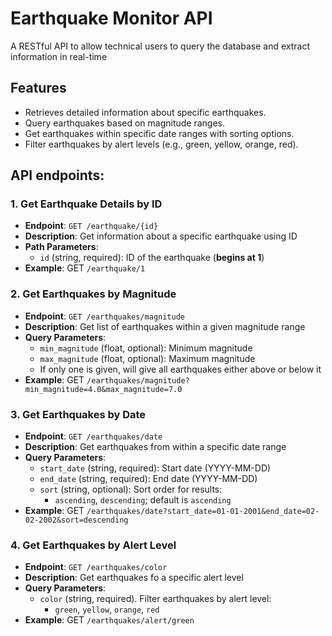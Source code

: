 # Earthquake Monitor API
A RESTful API to allow technical users to query the database and extract information in real-time


## Features

- Retrieves detailed information about specific earthquakes.
- Query earthquakes based on magnitude ranges.
- Get earthquakes within specific date ranges with sorting options.
- Filter earthquakes by alert levels (e.g., green, yellow, orange, red).


## API endpoints:

### 1. Get Earthquake Details by ID
- **Endpoint**: `GET /earthquake/{id}`
- **Description**: Get information about a specific earthquake using ID
- **Path Parameters**:
  - `id` (string, required): ID of the earthquake (**begins at 1**)
- **Example**: GET `/earthquake/1`


### 2. Get Earthquakes by Magnitude
- **Endpoint**: `GET /earthquakes/magnitude`
- **Description**: Get list of earthquakes within a given magnitude range
- **Query Parameters**:
  - `min_magnitude` (float, optional): Minimum magnitude 
  - `max_magnitude` (float, optional): Maximum magnitude 
  - If only one is given, will give all earthquakes either above or below it
- **Example**: GET `/earthquakes/magnitude?min_magnitude=4.0&max_magnitude=7.0`


### 3. Get Earthquakes by Date
- **Endpoint**: `GET /earthquakes/date`
- **Description**: Get earthquakes from within a specific date range
- **Query Parameters**:
  - `start_date` (string, required): Start date (YYYY-MM-DD)
  - `end_date` (string, required): End date (YYYY-MM-DD)
  - `sort` (string, optional): Sort order for results:
    - `ascending`, `descending`; default is `ascending`
- **Example**:
  GET `/earthquakes/date?start_date=01-01-2001&end_date=02-02-2002&sort=descending`

### 4. Get Earthquakes by Alert Level
- **Endpoint**: `GET /earthquakes/color`
- **Description**: Get earthquakes fo a specific alert level
- **Query Parameters**:
  - `color` (string, required). Filter earthquakes by alert level: 
    - `green`, `yellow`, `orange`, `red`
- **Example**:
  GET `/earthquakes/alert/green`
